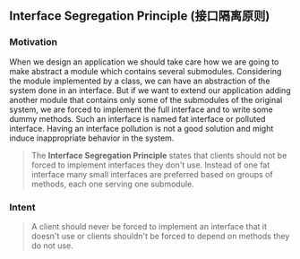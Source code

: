 ## Interface Segregation Principle (接口隔离原则)

### Motivation

When we design an application we should take care how we are going to make abstract a module which contains several submodules. Considering the module implemented by a class, we can have an abstraction of the system done in an interface. But if we want to extend our application adding another module that contains only some of the submodules of the original system, we are forced to implement the full interface and to write some dummy methods. Such an interface is named fat interface or polluted interface. Having an interface pollution is not a good solution and might induce inappropriate behavior in the system.

> The **Interface Segregation Principle** states that clients should not be forced to implement interfaces they don't use. Instead of one fat interface many small interfaces are preferred based on groups of methods, each one serving one submodule.

### Intent

> A client should never be forced to implement an interface that it doesn't use or clients shouldn't be forced to depend on methods they do not use.